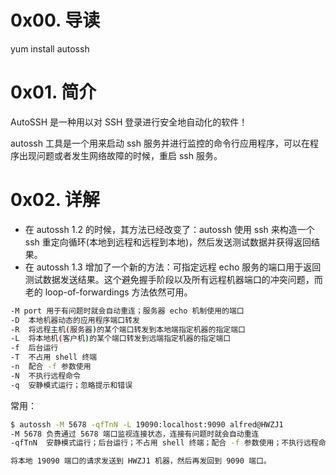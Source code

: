 # 0x00. 导读

yum install autossh

# 0x01. 简介

AutoSSH 是一种用以对 SSH 登录进行安全地自动化的软件！

autossh 工具是一个用来启动 ssh 服务并进行监控的命令行应用程序，可以在程序出现问题或者发生网络故障的时候，重启 ssh 服务。

# 0x02. 详解

- 在 autossh 1.2 的时候，其方法已经改变了：autossh 使用 ssh 来构造一个 ssh 重定向循环(本地到远程和远程到本地)，然后发送测试数据并获得返回结果。
- 在 autossh 1.3 增加了一个新的方法：可指定远程 echo 服务的端口用于返回测试数据发送结果。这个避免握手阶段以及所有远程机器端口的冲突问题，而老的 loop-of-forwardings 方法依然可用。

```bash
-M port	用于有问题时就会自动重连；服务器 echo 机制使用的端口
-D	本地机器动态的应用程序端口转发
-R	将远程主机(服务器)的某个端口转发到本地端指定机器的指定端口
-L	将本地机(客户机)的某个端口转发到远端指定机器的指定端口
-f	后台运行
-T	不占用 shell 终端
-n	配合 -f 参数使用
-N	不执行远程命令
-q	安静模式运行；忽略提示和错误
```

常用：
```bash
$ autossh -M 5678 -qfTnN -L 19090:localhost:9090 alfred@HWZJ1
-M 5678	负责通过 5678 端口监视连接状态，连接有问题时就会自动重连
-qfTnN	安静模式运行；后台运行；不占用 shell 终端；配合 -f 参数使用；不执行远程命令

将本地 19090 端口的请求发送到 HWZJ1 机器，然后再发回到 9090 端口。
```